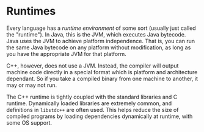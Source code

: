 # Runtimes

Every language has a _runtime environment_ of some sort (usually just called the
"runtime"). In Java, this is the JVM, which executes Java bytecode. Java uses
the JVM to achieve platform independence. That is, you can run the same Java
bytecode on any platform without modification, as long as you have the
appropriate JVM for that platform.

C++, however, does not use a JVM. Instead, the compiler will output machine
code directly in a special format which is platform and architecture dependant.
So if you take a compiled binary from one machine to another, it may or may not
run.

The C++ runtime is tightly coupled with the standard libraries and C runtime.
Dynamically loaded libraries are extremely common, and definitions in
`libstdc++` are often used. This helps reduce the size of compiled programs by
loading dependencies dynamically at runtime, with some OS support.
